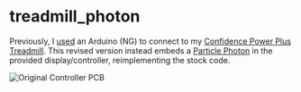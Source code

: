 # treadmill_photon

Previously, I [used](https://github.com/jonlorusso/treadmill) an Arduino (NG) to connect to my [Confidence Power Plus Treadmill](https://www.amazon.com/Confidence-Power-Motorized-Electric-Treadmill/dp/B004TGWUPE/ref=sr_1_1?ie=UTF8&qid=1470797867&sr=8-1&keywords=confidence+power+plus).  This revised version instead embeds a [Particle Photon](https://store.particle.io/collections/photon) in the provided display/controller, reimplementing the stock code.

![Original Controller PCB](http://i.imgur.com/kgyAufo.jpg)
